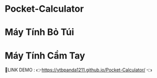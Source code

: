 # Pocket-Calculator
# Máy Tính Bỏ Túi 
# Máy Tính Cầm Tay 

📌LINK DEMO : 👉https://ytbpanda1211.github.io/Pocket-Calculator/ 👈
